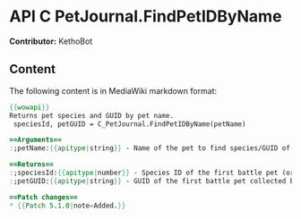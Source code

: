 # API C PetJournal.FindPetIDByName

**Contributor:** KethoBot

## Content

The following content is in MediaWiki markdown format:

```mediawiki
{{wowapi}}
Returns pet species and GUID by pet name.
 speciesId, petGUID = C_PetJournal.FindPetIDByName(petName)

==Arguments==
:;petName:{{apitype|string}} - Name of the pet to find species/GUID of.

==Returns==
:;speciesId:{{apitype|number}} - Species ID of the first battle pet (or species) with the specified name, nil if no such pet exists.
:;petGUID:{{apitype|string}} - GUID of the first battle pet collected by the player with the specified name, nil if the player has not collected any pets with the specified name.

==Patch changes==
* {{Patch 5.1.0|note=Added.}}
```